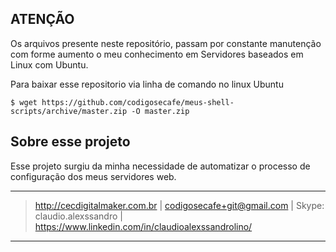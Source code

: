 
## ATENÇÃO
Os arquivos presente neste repositório, passam por constante manutenção com forme aumento o meu conhecimento em Servidores baseados em Linux com Ubuntu. 

Para baixar esse repositorio via linha de comando no linux Ubuntu
```
$ wget https://github.com/codigosecafe/meus-shell-scripts/archive/master.zip -O master.zip
```
## Sobre esse projeto

Esse projeto surgiu da minha necessidade de automatizar o processo de configuração dos meus servidores web.


---
> http://cecdigitalmaker.com.br | codigosecafe+git@gmail.com | Skype: claudio.alexssandro | https://www.linkedin.com/in/claudioalexssandrolino/
---
